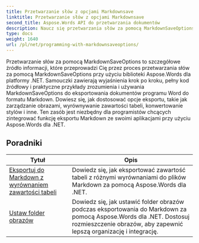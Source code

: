 ```yaml
---
title: Przetwarzanie słów z opcjami Markdownsave
linktitle: Przetwarzanie słów z opcjami Markdownsave
second_title: Aspose.Words API do przetwarzania dokumentów
description: Naucz się przetwarzania słów za pomocą MarkdownSaveOptions w Aspose.Words dla .NET. Szczegółowe tutoriale z przykładowym kodem do zapisywania dokumentów Worda w formacie Markdown.
type: docs
weight: 1640
url: /pl/net/programming-with-markdownsaveoptions/
---
```


Przetwarzanie słów za pomocą MarkdownSaveOptions to szczegółowe źródło informacji, które przeprowadzi Cię przez proces przetwarzania słów za pomocą MarkdownSaveOptions przy użyciu biblioteki Aspose.Words dla platformy .NET. Samouczki zawierają wyjaśnienia krok po kroku, pełny kod źródłowy i praktyczne przykłady zrozumienia i używania MarkdownSaveOptions do eksportowania dokumentów programu Word do formatu Markdown. Dowiesz się, jak dostosować opcje eksportu, takie jak zarządzanie obrazami, wyrównywanie zawartości tabeli, konwertowanie stylów i inne. Ten zasób jest niezbędny dla programistów chcących zintegrować funkcję eksportu Markdown ze swoimi aplikacjami przy użyciu Aspose.Words dla .NET.

 ## Poradniki
| Tytuł | Opis |
| --- | --- |
| [Eksportuj do Markdown z wyrównaniem zawartości tabeli](./export-into-markdown-with-table-content-alignment/) | Dowiedz się, jak eksportować zawartość tabeli z różnymi wyrównaniami do plików Markdown za pomocą Aspose.Words dla .NET. |
| [Ustaw folder obrazów](./set-images-folder/) | Dowiedz się, jak ustawić folder obrazów podczas eksportowania do Markdown za pomocą Aspose.Words dla .NET. Dostosuj rozmieszczenie obrazów, aby zapewnić lepszą organizację i integrację.|